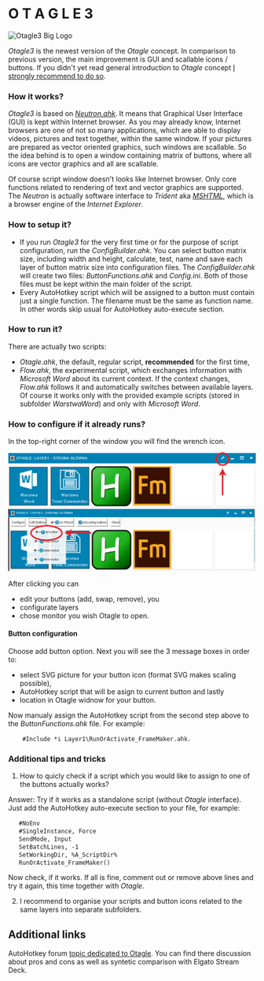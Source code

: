 # O T A G L E 3

![Otagle3 Big Logo](/Otagle2/Core/OtagleBigLogo.png)

*Otagle3* is the newest version of the *Otagle* concept. In comparison to previous version, the main improvement is GUI and scallable icons / buttons. If you didn't yet read general introduction to *Otagle* concept [I strongly recommend to do so](https://github.com/mslonik/Otagle).

### How it works?
*Otagle3* is based on [*Neutron.ahk*](https://github.com/G33kDude/Neutron.ahk). It means that Graphical User Interface (GUI) is kept within Internet browser. As you may already know, Internet browsers are one of not so many applications, which are able to display videos, pictures and text together, within the same window. If your pictures are prepared as vector oriented graphics, such windows are scallable. So the idea behind is to open a window containing matrix of buttons, where all icons are vector graphics and all are scallable. 

Of course script window doesn't looks like Internet browser. Only core functions related to rendering of text and vector graphics are supported. The *Neutron* is actually software interface to *Trident* aka [*MSHTML*](https://en.wikipedia.org/wiki/Trident_(software)), which is a browser engine of the *Internet Explorer*. 

### How to setup it?
- If you run *Otagle3* for the very first time or for the purpose of script configuration, run the *ConfigBuilder.ahk*. You can select button matrix size, including width and height, calculate, test, name and save each layer of button matrix size into configuration files. The *ConfigBuilder.ahk* will create two files: *ButtonFunctions.ahk* and *Config.ini*. Both of those files must be kept within the main folder of the script.
- Every AutoHotkey script which will be assigned to a button must contain just a single function. The filename must be the same as function name. In other words skip usual for AutoHotkey auto-execute section.

### How to run it?
There are actually two scripts:
- *Otagle.ahk*, the default, regular script, **recommended** for the first time,
- *Flow.ahk*, the experimental script, which exchanges information with *Microsoft Word* about its current context. If the context changes, *Flow.ahk* follows it and automatically switches between available layers. Of course it works only with the provided example scripts (stored in subfolder *WarstwaWord*) and only with *Microsoft Word*.

### How to configure if it already runs?
In the top-right corner of the window you will find the wrench icon. 

![Wrench icon 🛠](/Otagle3/pictures/WrenchIcon_Configuration.png)

After clicking you can 
- edit your buttons (add, swap, remove), you
- configurate layers 
- chose monitor you wish Otagle to open.

#### Button configuration
Choose add button option. Next you will see the 3 message boxes in order to: 
- select SVG picture for your button icon (format SVG makes scaling possible), 
- AutoHotkey script that will be asign to current button and lastly 
- location in Otagle widnow for your button.

Now manualy assign the AutoHotkey script from the second step above to the *ButtonFunctions.ahk* file. For example: 

```AutoHotkey
    #Include *i Layer1\RunOrActivate_FrameMaker.ahk. 
```

### Additional tips and tricks
1. How to quicly check if a script which you would like to assign to one of the buttons actually works? 

Answer: Try if it works as a standalone script (without *Otagle* interface). Just add the AutoHotkey auto-execute section to your file, for example:
 ```AutoHotkey
    #NoEnv
    #SingleInstance, Force
    SendMode, Input
    SetBatchLines, -1
    SetWorkingDir, %A_ScriptDir%
    RunOrActivate_FrameMaker()
```
Now check, if it works. If all is fine, comment out or remove above lines and try it again, this time together with *Otagle*.

2. I recommend to organise your scripts and button icons related to the same layers into separate subfolders.


## Additional links

AutoHotkey forum [topic dedicated to Otagle](https://www.autohotkey.com/boards/viewtopic.php?t=69690). You can find there discussion about pros and cons as well as syntetic comparison with Elgato Stream Deck.
